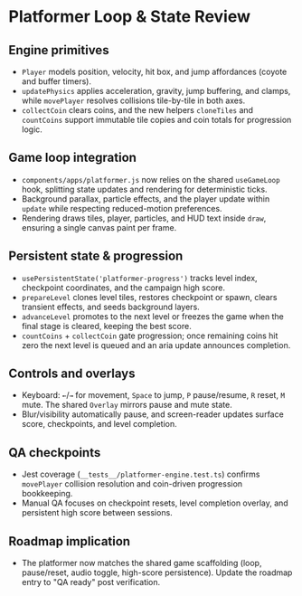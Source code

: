 # Platformer Loop & State Review

## Engine primitives
- `Player` models position, velocity, hit box, and jump affordances (coyote and buffer timers).
- `updatePhysics` applies acceleration, gravity, jump buffering, and clamps, while `movePlayer` resolves collisions tile-by-tile in both axes.
- `collectCoin` clears coins, and the new helpers `cloneTiles` and `countCoins` support immutable tile copies and coin totals for progression logic.

## Game loop integration
- `components/apps/platformer.js` now relies on the shared `useGameLoop` hook, splitting state updates and rendering for deterministic ticks.
- Background parallax, particle effects, and the player update within `update` while respecting reduced-motion preferences.
- Rendering draws tiles, player, particles, and HUD text inside `draw`, ensuring a single canvas paint per frame.

## Persistent state & progression
- `usePersistentState('platformer-progress')` tracks level index, checkpoint coordinates, and the campaign high score.
- `prepareLevel` clones level tiles, restores checkpoint or spawn, clears transient effects, and seeds background layers.
- `advanceLevel` promotes to the next level or freezes the game when the final stage is cleared, keeping the best score.
- `countCoins` + `collectCoin` gate progression; once remaining coins hit zero the next level is queued and an aria update announces completion.

## Controls and overlays
- Keyboard: `←`/`→` for movement, `Space` to jump, `P` pause/resume, `R` reset, `M` mute. The shared `Overlay` mirrors pause and mute state.
- Blur/visibility automatically pause, and screen-reader updates surface score, checkpoints, and level completion.

## QA checkpoints
- Jest coverage (`__tests__/platformer-engine.test.ts`) confirms `movePlayer` collision resolution and coin-driven progression bookkeeping.
- Manual QA focuses on checkpoint resets, level completion overlay, and persistent high score between sessions.

## Roadmap implication
- The platformer now matches the shared game scaffolding (loop, pause/reset, audio toggle, high-score persistence). Update the roadmap entry to "QA ready" post verification.
